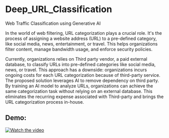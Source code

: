 # Deep_URL_Classification
Web Traffic Classification using Generative AI

In the world of web filtering, URL categorization plays a crucial role. It's the process of assigning a website address (URL) to a pre-defined category, like social media, news, entertainment, or travel. This helps organizations filter content, manage bandwidth usage, and enforce security policies.


Currently, organizations relies on Third party vendor, a paid external database, to classify URLs into pre-defined categories like social media, news, or travel. This approach has a downside: organizations incurs ongoing costs for each URL categorization because of third-party service.
The proposed solution leverages AI to remove dependency on third party. By training an AI model to analyze URLs, organizations can achieve the same categorization task without relying on an external database. This eliminates the recurring expense associated with Third-party and brings the URL categorization process in-house.


## Demo:

[![Watch the video](https://img.youtube.com/vi/_OnzWzTSd08/maxresdefault.jpg)](https://youtu.be/_OnzWzTSd08)
